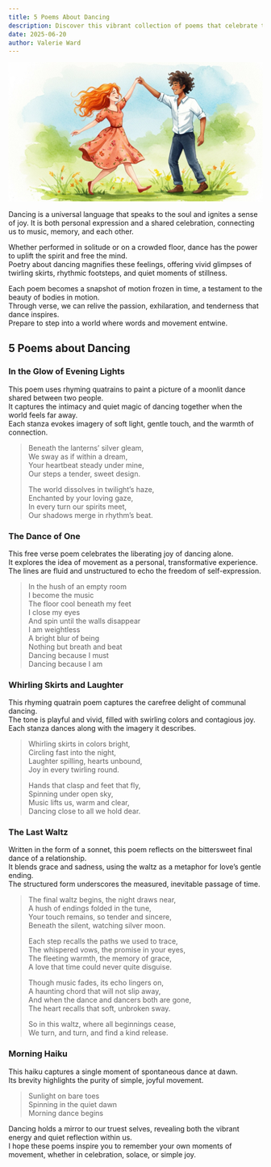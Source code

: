 ```yaml
---
title: 5 Poems About Dancing
description: Discover this vibrant collection of poems that celebrate the art of dancing. From graceful waltzes to carefree spins, these verses capture the energy, emotion, and timeless beauty of movement. Let your imagination sway to the rhythm of each line.
date: 2025-06-20
author: Valerie Ward
---
```


![Poems About Dancing](../images/poems%20about%20dancing.jpeg)

Dancing is a universal language that speaks to the soul and ignites a sense of joy.  It is both personal expression and a shared celebration, connecting us to music, memory, and each other.  

Whether performed in solitude or on a crowded floor, dance has the power to uplift the spirit and free the mind.  
Poetry about dancing magnifies these feelings, offering vivid glimpses of twirling skirts, rhythmic footsteps, and quiet moments of stillness.  

Each poem becomes a snapshot of motion frozen in time, a testament to the beauty of bodies in motion.  
Through verse, we can relive the passion, exhilaration, and tenderness that dance inspires.  
Prepare to step into a world where words and movement entwine.

## 5 Poems about Dancing

### In the Glow of Evening Lights
This poem uses rhyming quatrains to paint a picture of a moonlit dance shared between two people.  
It captures the intimacy and quiet magic of dancing together when the world feels far away.  
Each stanza evokes imagery of soft light, gentle touch, and the warmth of connection.  

> Beneath the lanterns’ silver gleam,  
> We sway as if within a dream,  
> Your heartbeat steady under mine,  
> Our steps a tender, sweet design.  
>  
> The world dissolves in twilight’s haze,  
> Enchanted by your loving gaze,  
> In every turn our spirits meet,  
> Our shadows merge in rhythm’s beat.

### The Dance of One
This free verse poem celebrates the liberating joy of dancing alone.  
It explores the idea of movement as a personal, transformative experience.  
The lines are fluid and unstructured to echo the freedom of self-expression.  

> In the hush of an empty room  
> I become the music  
> The floor cool beneath my feet  
> I close my eyes  
> And spin until the walls disappear  
> I am weightless  
> A bright blur of being  
> Nothing but breath and beat  
> Dancing because I must  
> Dancing because I am

### Whirling Skirts and Laughter
This rhyming quatrain poem captures the carefree delight of communal dancing.  
The tone is playful and vivid, filled with swirling colors and contagious joy.  
Each stanza dances along with the imagery it describes.  

> Whirling skirts in colors bright,  
> Circling fast into the night,  
> Laughter spilling, hearts unbound,  
> Joy in every twirling round.  
>  
> Hands that clasp and feet that fly,  
> Spinning under open sky,  
> Music lifts us, warm and clear,  
> Dancing close to all we hold dear.

### The Last Waltz
Written in the form of a sonnet, this poem reflects on the bittersweet final dance of a relationship.  
It blends grace and sadness, using the waltz as a metaphor for love’s gentle ending.  
The structured form underscores the measured, inevitable passage of time.  

> The final waltz begins, the night draws near,  
> A hush of endings folded in the tune,  
> Your touch remains, so tender and sincere,  
> Beneath the silent, watching silver moon.  
>  
> Each step recalls the paths we used to trace,  
> The whispered vows, the promise in your eyes,  
> The fleeting warmth, the memory of grace,  
> A love that time could never quite disguise.  
>  
> Though music fades, its echo lingers on,  
> A haunting chord that will not slip away,  
> And when the dance and dancers both are gone,  
> The heart recalls that soft, unbroken sway.  
>  
> So in this waltz, where all beginnings cease,  
> We turn, and turn, and find a kind release.

### Morning Haiku
This haiku captures a single moment of spontaneous dance at dawn.  
Its brevity highlights the purity of simple, joyful movement.  

> Sunlight on bare toes  
> Spinning in the quiet dawn  
> Morning dance begins

Dancing holds a mirror to our truest selves, revealing both the vibrant energy and quiet reflection within us.  
I hope these poems inspire you to remember your own moments of movement, whether in celebration, solace, or simple joy.